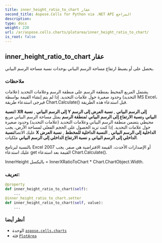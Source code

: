 ```yaml
---
title: inner_height_ratio_to_chart عقار
second_title: Aspose.Cells for Python via .NET API المراجع
description:
type: docs
weight: 220
url: /ar/aspose.cells.charts/plotarea/inner_height_ratio_to_chart/
is_root: false
---
```

##  inner_height_ratio_to_chart عقار

يحصل على أو يضبط ارتفاع مساحة الرسم البياني بوحدات نسبة مساحة الرسم البياني.

###  ملاحظات

يشتمل المربع المحيط بمنطقة الرسم على منطقة الرسم وعلامات التحديد (علامات التحديد) وحدود صغيرة حول علامات التحديد.
 إذا لم يتم إنشاء القيمة بواسطة MS Excel، فيرجى استدعاء طريقة Chart.Calculate() قبل استدعاء هذه الطريقة.


 ال**نسبة XR إلى الرسم البياني** , **نسبة Y إلى الرسم البياني** , **نسبة العرض إلى الرسم البياني** و**نسبة الارتفاع إلى الرسم البياني** ل**منطقة الرسم** يمثل مساحة الرسم البياني
 مربع محيطي يتضمن منطقة الرسم البياني وعلامات التحديد (علامات التحديد) وحدود صغيرة حول علامات التحديد.
 إذا كنت تريد الحصول على الحجم الفعلي لمساحة الأرض، يجب عليك الاتصال**نسبة X الداخلية إلى الرسم البياني** , **النسبة الداخلية للمخطط** , **نسبة العرض الداخلي إلى الرسم البياني** و
**نسبة الارتفاع الداخلي إلى الرسم البياني** ملكيات.


بالنسبة لبرنامج Excel 2007 أو الإصدارات الأحدث، القيمة الافتراضية هي صفر. يجب عليك استدعاء get القيمة بعد استدعاء Chart.Calculate().

 
InnerHeight بالبكسل = InnerXRatioToChart * Chart.ChartObject.Width.
###  تعريف:
```python
@property
def inner_height_ratio_to_chart(self):
    ...
@inner_height_ratio_to_chart.setter
def inner_height_ratio_to_chart(self, value):
    ...
```

###  أنظر أيضا
* الوحدة [`aspose.cells.charts`](../../)
* فئة [`PlotArea`](/cells/python-net/ar/aspose.cells.charts/plotarea)
